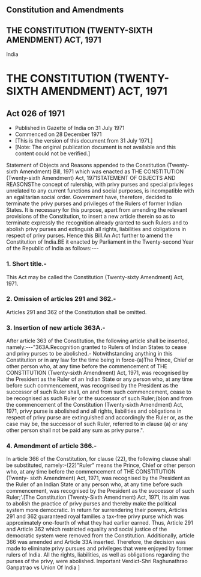 ## Constitution and Amendments

## THE CONSTITUTION (TWENTY-SIXTH AMENDMENT) ACT, 1971

India

# THE CONSTITUTION (TWENTY-SIXTH AMENDMENT) ACT, 1971

## Act 026 of 1971

  * Published in Gazette of India on 31 July 1971 
  * Commenced on 28 December 1971 
  * [This is the version of this document from 31 July 1971.] 
  * [Note: The original publication document is not available and this content could not be verified.] 

Statement of Objects and Reasons appended to the Constitution (Twenty-sixth
Amendment) Bill, 1971 which was enacted as THE CONSTITUTION (Twenty-sixth
Amendment) Act, 1971STATEMENT OF OBJECTS AND REASONSThe concept of rulership,
with privy purses and special privileges unrelated to any current functions
and social purposes, is incompatible with an egalitarian social order.
Government have, therefore, decided to terminate the privy purses and
privileges of the Rulers of former Indian States. It is necessary for this
purpose, apart from amending the relevant provisions of the Constitution, to
insert a new article therein so as to terminate expressly the recognition
already granted to such Rulers and to abolish privy purses and extinguish all
rights, liabilities and obligations in respect of privy purses. Hence this
Bill.An Act further to amend the Constitution of India.BE it enacted by
Parliament in the Twenty-second Year of the Republic of India as follows:---

### 1. Short title.-

This Act may be called the Constitution (Twenty-sixty Amendment) Act, 1971.

### 2. Omission of articles 291 and 362.-

Articles 291 and 362 of the Constitution shall be omitted.

### 3. Insertion of new article 363A.-

After article 363 of the Constitution, the following article shall be
inserted, namely:---"363A.Recognition granted to Rulers of Indian States to
cease and privy purses to be abolished.- Notwithstanding anything in this
Constitution or in any law for the time being in force-(a)The Prince, Chief or
other person who, at any time before the commencement of THE CONSTITUTION
(Twenty-sixth Amendment) Act, 1971, was recognised by the President as the
Ruler of an Indian State or any person who, at any time before such
commencement, was recognised by the President as the successor of such Ruler
shall, on and from such commencement, cease to be recognised as such Ruler or
the successor of such Ruler;(b)on and from the commencement of the
Constitution (Twenty-sixth Amendment) Act, 1971, privy purse is abolished and
all rights, liabilities and obligations in respect of privy purse are
extinguished and accordingly the Ruler or, as the case may be, the successor
of such Ruler, referred to in clause (a) or any other person shall not be paid
any sum as privy purse.".

### 4. Amendment of article 366.-

In article 366 of the Constitution, for clause (22), the following clause
shall be substituted, namely:-(22)"Ruler" means the Prince, Chief or other
person who, at any time before the commencement of THE CONSTITUTION (Twenty-
sixth Amendment) Act, 1971, was recognised by the President as the Ruler of an
Indian State or any person who, at any time before such commencement, was
recognised by the President as the successor of such Ruler;'.[The Constitution
(Twenty-Sixth Amendment) Act, 1971, its aim was to abolish the practice of
privy purses and thereby make the political system more democratic. In return
for surrendering their powers, Articles 291 and 362 guaranteed royal families
a tax-free privy purse which was approximately one-fourth of what they had
earlier earned. Thus, Article 291 and Article 362 which restricted equality
and social justice of the democratic system were removed from the
Constitution. Additionally, article 366 was amended and Article 33A inserted.
Therefore, the decision was made to eliminate privy pursues and privileges
that were enjoyed by former rulers of India. All the rights, liabilities, as
well as obligations regarding the purses of the privy, were abolished.
Important Verdict-Shri Raghunathrao Ganpatrao vs Union Of India ]

